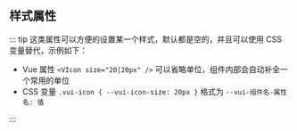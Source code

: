 ## 样式属性

::: tip
这类属性可以方便的设置某一个样式，默认都是空的，并且可以使用 CSS 变量替代，示例如下：

- Vue 属性 `<VIcon size="20|20px" />` 可以省略单位，组件内部会自动补全一个常用的单位
- CSS 变量 `.vui-icon { --vui-icon-size: 20px }` 格式为 `--vui-组件名-属性名: 值`

:::
